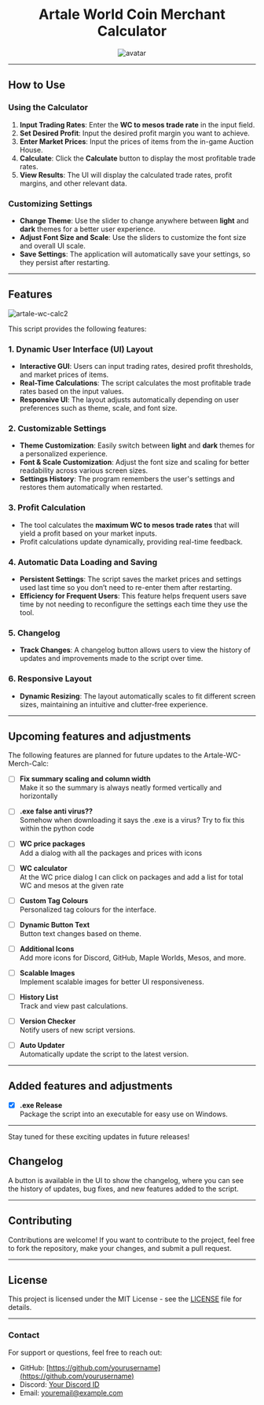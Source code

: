# <div align="center">**Artale World Coin Merchant Calculator**</div>

<div align="center">
  <img src="https://github.com/user-attachments/assets/c7ab4dd1-47fb-4766-85e4-bffc10a91a93" alt="avatar">
</div>

---

## **How to Use**

### **Using the Calculator**

1. **Input Trading Rates**: Enter the **WC to mesos trade rate** in the input field.
2. **Set Desired Profit**: Input the desired profit margin you want to achieve.
3. **Enter Market Prices**: Input the prices of items from the in-game Auction House.
4. **Calculate**: Click the **Calculate** button to display the most profitable trade rates.
5. **View Results**: The UI will display the calculated trade rates, profit margins, and other relevant data.

### **Customizing Settings**

- **Change Theme**: Use the slider to change anywhere between **light** and **dark** themes for a better user experience.
- **Adjust Font Size and Scale**: Use the sliders to customize the font size and overall UI scale.
- **Save Settings**: The application will automatically save your settings, so they persist after restarting.

---

## **Features**

![artale-wc-calc2](https://github.com/user-attachments/assets/f242ff85-20e6-4e49-a1b7-66aba051aead)

This script provides the following features:

### **1. Dynamic User Interface (UI) Layout**
- **Interactive GUI**: Users can input trading rates, desired profit thresholds, and market prices of items.
- **Real-Time Calculations**: The script calculates the most profitable trade rates based on the input values.
- **Responsive UI**: The layout adjusts automatically depending on user preferences such as theme, scale, and font size.

### **2. Customizable Settings**
- **Theme Customization**: Easily switch between **light** and **dark** themes for a personalized experience.
- **Font & Scale Customization**: Adjust the font size and scaling for better readability across various screen sizes.
- **Settings History**: The program remembers the user's settings and restores them automatically when restarted.

### **3. Profit Calculation**
- The tool calculates the **maximum WC to mesos trade rates** that will yield a profit based on your market inputs.
- Profit calculations update dynamically, providing real-time feedback.

### **4. Automatic Data Loading and Saving**
- **Persistent Settings**: The script saves the market prices and settings used last time so you don’t need to re-enter them after restarting.
- **Efficiency for Frequent Users**: This feature helps frequent users save time by not needing to reconfigure the settings each time they use the tool.

### **5. Changelog**
- **Track Changes**: A changelog button allows users to view the history of updates and improvements made to the script over time.

### **6. Responsive Layout**
- **Dynamic Resizing**: The layout automatically scales to fit different screen sizes, maintaining an intuitive and clutter-free experience.

---

## Upcoming features and adjustments

The following features are planned for future updates to the Artale-WC-Merch-Calc:

- [ ] **Fix summary scaling and column width**  
  Make it so the summary is always neatly formed vertically and horizontally

- [ ] **.exe false anti virus??**  
  Somehow when downloading it says the .exe is a virus? Try to fix this within the python code

- [ ] **WC price packages**  
  Add a dialog with all the packages and prices with icons

- [ ] **WC calculator**  
  At the WC price dialog I can click on packages and add a list for total WC and mesos at the given rate

- [ ] **Custom Tag Colours**  
  Personalized tag colours for the interface.

- [ ] **Dynamic Button Text**  
  Button text changes based on theme.

- [ ] **Additional Icons**  
  Add more icons for Discord, GitHub, Maple Worlds, Mesos, and more.

- [ ] **Scalable Images**  
  Implement scalable images for better UI responsiveness.

- [ ] **History List**  
  Track and view past calculations.

- [ ] **Version Checker**  
  Notify users of new script versions.

- [ ] **Auto Updater**  
  Automatically update the script to the latest version.

---

## Added features and adjustments
- [x] **.exe Release**  
  Package the script into an executable for easy use on Windows.

---

Stay tuned for these exciting updates in future releases!

## **Changelog**

A button is available in the UI to show the changelog, where you can see the history of updates, bug fixes, and new features added to the script.

---

## **Contributing**

Contributions are welcome! If you want to contribute to the project, feel free to fork the repository, make your changes, and submit a pull request.

---

## **License**

This project is licensed under the MIT License - see the [LICENSE](LICENSE) file for details.

---

### **Contact**

For support or questions, feel free to reach out:

- GitHub: [https://github.com/yourusername](https://github.com/yourusername)
- Discord: [Your Discord ID](#)
- Email: [youremail@example.com](mailto:youremail@example.com)

